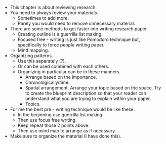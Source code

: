 * This chapter is about reviewing research.
* You need to always review your materials.
    * Sometimes to add more.
    * Rarely you would need to remove unnecessary material.
* There are some methods to get faster into writing research paper.
    * Creating outline is a guerrilla list making.
    * Focused free - writing is just like Pomodoro technique but, specifically to force people writing paper.
    * Mind mapping.
* Organizing patterns.
    * Use this separately (?).
    * Or can be used combined with each others.
    * Organizing in particular can be in these manners.
        * Arrange based on the importance.
        * Chronologically/time.
        * Spatial arrangement. Arrange your topic based on the space. Try to create the blueprint description so that your reader can understand what you are trying to explain within your paper.
        * Topics.
* For me the best pre - writing technique would be like these.
    * In the beginning use guerrilla list making.
    * Then use focus free writing.
    * Keep repeat those 2 points above.
    * Then use mind map to arrange as if necessary.
* Make sure to organize the material (I have done this).